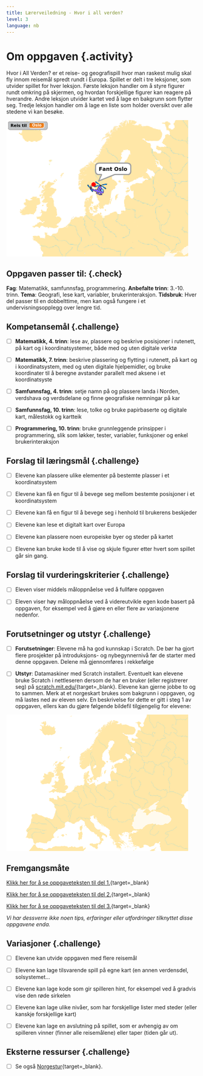 ```yaml
---
title: Lærerveiledning - Hvor i all verden?
level: 3
language: nb
---
```



# Om oppgaven {.activity}

Hvor i All Verden? er et reise- og geografispill hvor man raskest mulig skal fly
innom reisemål spredt rundt i Europa. Spillet er delt i tre leksjoner, som
utvider spillet for hver leksjon. Første leksjon handler om å styre figurer
rundt omkring på skjermen, og hvordan forskjellige figurer kan reagere på
hverandre. Andre leksjon utvider kartet ved å lage en bakgrunn som flytter seg.
Tredje leksjon handler om å lage en liste som holder oversikt over alle stedene
vi kan besøke.

![Illustrasjon av et forbedret Hvor-i-All-Verden spill](hvor_i_all_verden_2.png)

## Oppgaven passer til: {.check}

 __Fag__: Matematikk, samfunnsfag, programmering. __Anbefalte trinn__: 3.-10.
trinn. __Tema__: Geografi, lese kart, variabler, brukerinteraksjon.
__Tidsbruk__: Hver del passer til en dobbelttime, men kan også fungere i et
undervisningsopplegg over lengre tid.

## Kompetansemål {.challenge}

- [ ] __Matematikk, 4. trinn__: lese av, plassere og beskrive posisjoner i
      rutenett, på kart og i koordinatsystemer, både med og uten digitale verktø

- [ ] __Matematikk, 7. trinn__: beskrive plassering og flytting i rutenett, på
      kart og i koordinatsystem, med og uten digitale hjelpemidler, og bruke
      koordinater til å beregne avstander parallelt med aksene i et
      koordinatsyste

- [ ] __Samfunnsfag, 4. trinn__: setje namn på og plassere landa i Norden,
      verdshava og verdsdelane og finne geografiske nemningar på kar

- [ ] __Samfunnsfag, 10. trinn__: lese, tolke og bruke papirbaserte og digitale
      kart, målestokk og kartteik

- [ ] __Programmering, 10. trinn__: bruke grunnleggende prinsipper i
      programmering, slik som løkker, tester, variabler, funksjoner og enkel
      brukerinteraksjon

## Forslag til læringsmål {.challenge}

- [ ] Elevene kan plassere ulike elementer på bestemte plasser i et
      koordinatsystem

- [ ] Elevene kan få en figur til å bevege seg mellom bestemte posisjoner i et
      koordinatsystem

- [ ] Elevene kan få en figur til å bevege seg i henhold til brukerens beskjeder

- [ ] Elevene kan lese et digitalt kart over Europa

- [ ] Elevene kan plassere noen europeiske byer og steder på kartet

- [ ] Elevene kan bruke kode til å vise og skjule figurer etter hvert som
      spillet går sin gang.

## Forslag til vurderingskriterier {.challenge}

- [ ] Eleven viser middels måloppnåelse ved å fullføre oppgaven

- [ ] Eleven viser høy måloppnåelse ved å videreutvikle egen kode basert på
      oppgaven, for eksempel ved å gjøre en eller flere av variasjonene
      nedenfor.

## Forutsetninger og utstyr {.challenge}

- [ ] __Forutsetninger__: Elevene må ha god kunnskap i Scratch. De bør ha gjort
      flere prosjekter på introduksjons- og nybegynnernivå før de starter med
      denne oppgaven. Delene må gjennomføres i rekkefølge

- [ ] __Utstyr__: Datamaskiner med Scratch installert. Eventuelt kan elevene
bruke Scratch i nettleseren dersom de har en bruker (eller registrerer seg) på
[scratch.mit.edu/](http://scratch.mit.edu/){target=_blank}. Elevene kan gjerne
jobbe to og to sammen. Merk at et norgeskart brukes som bakgrunn i oppgaven, og
må lastes ned av eleven selv. En beskrivelse for dette er gitt i steg 1 av
oppgaven, ellers kan du gjøre følgende bildefil tilgjengelig for elevene:

![Bilde av et kart over Europa](europakart.png)

## Fremgangsmåte

[Klikk her for å se oppgaveteksten til del
1.](../hvor_i_all_verden_del1/hvor_i_all_verden_1.html){target=_blank}

[Klikk her for å se oppgaveteksten til del
2.](../hvor_i_all_verden_del2/hvor_i_all_verden_2.html){target=_blank}

[Klikk her for å se oppgaveteksten til del
3.](../hvor_i_all_verden_del3/hvor_i_all_verden_3.html){target=_blank}

_Vi har dessverre ikke noen tips, erfaringer eller utfordringer tilknyttet disse
oppgavene enda._


## Variasjoner {.challenge}

- [ ] Elevene kan utvide oppgaven med flere reisemål

- [ ] Elevene kan lage tilsvarende spill på egne kart (en annen verdensdel,
      solsystemet...

- [ ] Elevene kan lage kode som gir spilleren hint, for eksempel ved å gradvis
      vise den røde sirkelen

- [ ] Elevene kan lage ulike nivåer, som har forskjellige lister med steder
      (eller kanskje forskjellige kart)

- [ ] Elevene kan lage en avslutning på spillet, som er avhengig av om spilleren
      vinner (finner alle reisemålene) eller taper (tiden går ut).

## Eksterne ressurser {.challenge}

- [ ] Se også [Norgestur](../norgestur/norgestur.html){target=_blank}.
